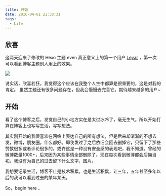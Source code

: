 ```yaml
---
title: 开始
date: 2016-04-01 21:38:31
tags:
  - Life
---
```


## 欣喜

这两天迎来了修改的 Hexo 主题 even 真正意义上的第一个用户 [Leyar](https://www.ileyar.com) ，第一次可以看到博客主题别人用上的效果。

![](http://7xqvel.com1.z0.glb.clouddn.com/ileyar.png)

说实话，欣喜若狂。我觉得这个应该在我整个人生中都算是很重要的，这是对我的肯定。
虽然主题还有很多问题存在，但我会慢慢去完善它。期待越来越多的用户~

<!-- more -->


## 开始

看了这个博客之后，发觉自己的小地方实在是太过冰冷了，毫无生气。所以开始打算在博客上也写写生活，写写想法。

其实刚开始的我很喜欢在网络上表达自己的所有想法，但是后来却渐渐的不想去发，微博，朋友圈，什么都好。即使发过了之后依旧会回去删掉它，只留下了那些赞数很多或者评论很多的。或许这是一种没有安全感的表现吧，我不知道。曾经的微博数量1000+，后来因为某些事情全部删除了。现在每次看到微博都会后悔当初。我没有为自己的过去留下什么文字，图片。

我想要记录生活，博客不止是技术积累，也是生活积累，让三年，五年甚至多年以后的我可以看到过去的某年某天。

So，begin here ..
